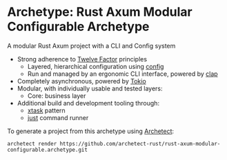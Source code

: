 # Archetype: Rust Axum Modular Configurable Archetype

A modular Rust Axum project with a CLI and Config system

- Strong adherence to [Twelve Factor](https://12factor.net/) principles
  - Layered, hierarchical configuration using [config](https://github.com/mehcode/config-rs) 
  - Run and managed by an ergonomic CLI interface, powered by [clap](https://github.com/clap-rs/clap)
- Completely asynchronous, powered by [Tokio](https://tokio.rs/)
- Modular, with individually usable and tested layers:
  - Core: business layer
- Additional build and development tooling through:
  - [xtask](https://github.com/matklad/cargo-xtask/) pattern
  - [just](https://github.com/casey/just) command runner


To generate a project from this archetype using [Archetect](https://github.com/archetect/archetect):

```shell
archetect render https://github.com/archetect-rust/rust-axum-modular-configurable.archetype.git
```
